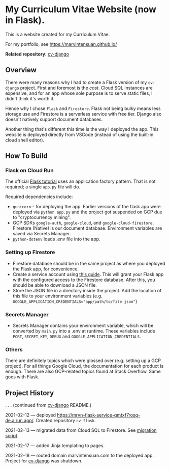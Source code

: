 # My Curriculum Vitae Website (now in Flask).

This is a website created for my Curriculum Vitae.

For my portfolio, see https://marvintensuan.github.io/

**Related repository:** [cv-django](https://github.com/marvintensuan/cv-django)

## Overview

There were many reasons why I had to create a Flask version of my `cv-django` project. First and foremost is the _cost_. Cloud SQL instances are expensive, and for an app whose sole purpose is to serve static files, I didn't think it's worth it.

Hence why I chose `Flask` and `Firestore`. Flask not being bulky means less storage use and Firestore is a serverless service with free tier. Django also doesn't natively support document databases.

Another thing that's different this time is the way I deployed the app. This website is deployed directly from VSCode (instead of using the built-in cloud shell editor).

## How To Build

### Flask on Cloud Run

The official [Flask tutorial](https://flask.palletsprojects.com/en/1.1.x/tutorial/) uses an application factory pattern. That is not required; a single `app.py` file will do.

Required dependencies include:

- `gunicorn` - for deploying the app. Earlier versions of the flask app were deployed via `python app.py` and the project got suspended on GCP due to "cryptocurrency mining".
- GCP SDKs `google-auth`, `google-cloud`, and `google-cloud-firestore`. Firestore (Native) is our document database. Environment variables are saved via Secrets Manager.
- `python-dotenv` loads .env file into the app.

### Setting up Firestore

- Firestore database should be in the same project as where you deployed the Flask app, for convenience.
- Create a service account using [this guide](https://cloud.google.com/firestore/docs/quickstart-servers). This will grant your Flask app with the configured access to the Firestore database. After this, you should be able to download a JSON file.
- Store the JSON file in a directory inside the project. Add the location of this file to your environment variables (e.g. `GOOGLE_APPLICATION_CREDENTIALS="app/path/to/file.json"`) 

### Secrets Manager

- Secrets Manager contains your environment variable, which will be converted by `main.py` into a .env at runtime. These variables include `PORT`, `SECRET_KEY`, `DEBUG` and `GOOGLE_APPLICATION_CREDENTIALS`. 

### Others

There are definitely topics which were glossed over (e.g. setting up a GCP project). For all things Google Cloud, the documentation for each product is enough. There are also GCP-related topics found at Stack Overflow. Same goes with Flask.

## Project History

. . . (continued from [cv-django](https://github.com/marvintensuan/cv-django#History) README.)

2021-02-12 &mdash; deployed https://mrvn-flask-service-qmtxf7rosq-de.a.run.app/. Created repository `cv-flask`.

2021-02-13 &mdash; migrated data from Cloud SQL to Firestore. See [migration script](https://github.com/marvintensuan/My-Data-Migrations/tree/master/2021-02-09%20postgresql_to_firestore).

2021-02-17 &mdash; added Jinja templating to pages.

2021-02-18 &mdash; routed domain marvintensuan.com to the deployed app. Project for [cv-django](https://github.com/marvintensuan/cv-django) was shutdown.
